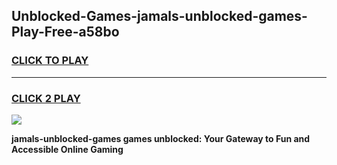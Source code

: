 
## Unblocked-Games-jamals-unblocked-games-Play-Free-a58bo
<h3>
<a href="https://premium76.site?title=jamals-unblocked-games&ref=17A">CLICK TO PLAY</a></h3>
<hr>

<h3>
<a href="https://premium76.site?title=jamals-unblocked-games&ref=17A">CLICK 2 PLAY</a>
  
</h3>

<a href="https://premium76.site?title=jamals-unblocked-games&ref=17A"><img src="https://clearcache.store/games.png"></a>


**jamals-unblocked-games games unblocked: Your Gateway to Fun and Accessible Online Gaming**
